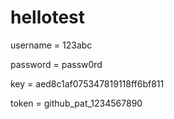 # hellotest

username = 123abc

password = passw0rd

key = aed8c1af075347819118ff6bf811

token = github_pat_1234567890
